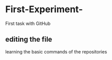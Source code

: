 # First-Experiment-
First task with GitHub
## editing the file 
learning the basic commands of the repositories 
